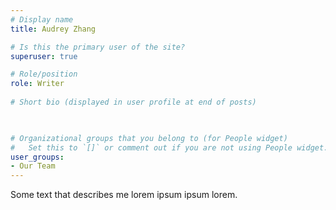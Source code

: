 ```yaml
---
# Display name
title: Audrey Zhang

# Is this the primary user of the site?
superuser: true

# Role/position
role: Writer
 
# Short bio (displayed in user profile at end of posts)

 

# Organizational groups that you belong to (for People widget)
#   Set this to `[]` or comment out if you are not using People widget.
user_groups:
- Our Team
---
```


Some text that describes me lorem ipsum ipsum lorem.


